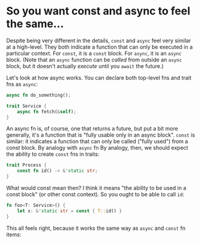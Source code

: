 # So you want const and async to feel the same...

Despite being very different in the details, `const` and `async` feel very similar at a high-level. They both indicate a function that can only be executed in a particular context. For `const`, it is a `const` block. For `async`, it is an `async` block. (Note that an `async` function can be *called* from outside an `async` block, but it doesn't actually *execute* until you `await` the future.)

Let's look at how async works. You can declare both top-level fns and trait fns as `async`:

```rust
async fn do_something();

trait Service {
    async fn fetch(&self);
}
```

An async fn is, of course, one that returns a future, but put a bit more generally, it's a function that is "fully usable only in an async block". `const` is similar: it indicates a function that can only be called ("fully used") from a const block. By analogy with `async` fn
By analogy, then, we should expect the ability to create `const` fns in traits:

```rust
trait Process {
    const fn id() -> &'static str;
}
```

What would const mean then? I think it means "the ability to be used in a const block" (or other const context). So you ought to be able to call `id`:

```rust
fn foo<T: Service>() {
    let x: &'static str = const { T::id() }
}
```

This all feels right, because it works the same way as `async` and `const` fn items:
